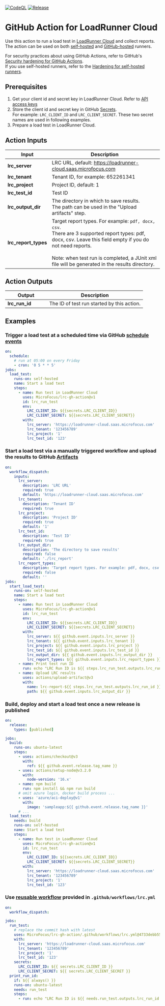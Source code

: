 [![CodeQL](https://github.com/MicroFocus/lrc-gh-action/actions/workflows/github-code-scanning/codeql/badge.svg)](https://github.com/MicroFocus/lrc-gh-action/actions/workflows/github-code-scanning/codeql)
[![Release](https://github.com/MicroFocus/lrc-gh-action/actions/workflows/release.yml/badge.svg)](https://github.com/MicroFocus/lrc-gh-action/actions/workflows/release.yml)

# GitHub Action for LoadRunner Cloud

Use this action to run a load test in [LoadRunner Cloud](https://admhelp.microfocus.com/lrc/en/Latest/Content/Storm/c_Getting_started.htm) and collect reports.  
The action can be used on both [self-hosted](https://docs.github.com/en/actions/hosting-your-own-runners) and [GitHub-hosted](https://docs.github.com/en/actions/using-github-hosted-runners) runners.

For security practices about using GitHub Actions, refer to GitHub's [Security hardening for GitHub Actions](https://docs.github.com/en/actions/security-guides/security-hardening-for-github-actions).  
If you use self-hosted runners, refer to the [Hardening for self-hosted runners](https://docs.github.com/en/actions/security-guides/security-hardening-for-github-actions#hardening-for-self-hosted-runners).

## Prerequisites

1. Get your client id and secret key in LoadRunner Cloud. Refer to [API access keys](https://admhelp.microfocus.com/lrc/en/Latest/Content/Storm/Admin-APIAccess.htm)
2. Store the client id and secret key in GitHub [Secrets](https://docs.github.com/en/actions/security-guides/encrypted-secrets#creating-encrypted-secrets-for-a-repository).   
   For example: `LRC_CLIENT_ID` and `LRC_CLIENT_SECRET`. These two secret names are used in following examples.
3. Prepare a load test in LoadRunner Cloud.

## Action Inputs

| Input                | Description                                                                                                                                                      |
|----------------------|------------------------------------------------------------------------------------------------------------------------------------------------------------------|
| **lrc_server**       | LRC URL, default: https://loadrunner-cloud.saas.microfocus.com                                                                                                   |
| **lrc_tenant**       | Tenant ID, for example: 652261341                                                                                                                                |
| **lrc_project**      | Project ID, default: 1                                                                                                                                           |
| **lrc_test_id**      | Test ID                                                                                                                                                          |
| **lrc_output_dir**   | The directory in which to save results. <br/>The path can be used in the "Upload artifacts" step.                                                                |
| **lrc_report_types** | Target report types. For example: `pdf, docx, csv`.  <br/>There are 3 supported report types: pdf, docx, csv. Leave this field empty if you do not need reports. <br/><br/> Note: when test run is completed, a JUnit xml file will be generated in the results directory. |

## Action Outputs

| Output                                                                | Description                                |
|-----------------------------------------------------------------------|--------------------------------------------|
| **lrc_run_id** &nbsp;&nbsp;&nbsp;&nbsp;&nbsp;&nbsp;&nbsp;&nbsp;&nbsp; | The ID of test run started by this action. |

## Examples

### Trigger a load test at a scheduled time via GitHub [schedule events](https://docs.github.com/en/actions/using-workflows/events-that-trigger-workflows#schedule)

```yml
on:
  schedule:
    # run at 05:00 on every Friday
    - cron: '0 5 * * 5'
jobs:
  load_test:
    runs-on: self-hosted
    name: Start a load test
    steps:
      - name: Run test in LoadRunner Cloud
        uses: MicroFocus/lrc-gh-action@v1
        id: lrc_run_test
        env:
          LRC_CLIENT_ID: ${{secrets.LRC_CLIENT_ID}}
          LRC_CLIENT_SECRET: ${{secrets.LRC_CLIENT_SECRET}}
        with:
          lrc_server: 'https://loadrunner-cloud.saas.microfocus.com'
          lrc_tenant: '123456789'
          lrc_project: '1'
          lrc_test_id: '123'
```

### Start a load test via a manually triggered workflow and upload the results to GitHub [Artifacts](https://docs.github.com/en/actions/using-workflows/storing-workflow-data-as-artifacts)

```yml
on: 
  workflow_dispatch:
    inputs:
      lrc_server:
        description: 'LRC URL'
        required: true
        default: 'https://loadrunner-cloud.saas.microfocus.com'
      lrc_tenant:
        description: 'Tenant ID'
        required: true
      lrc_project:
        description: 'Project ID'
        required: true
        default: '1'
      lrc_test_id:
        description: 'Test ID'
        required: true
      lrc_output_dir:
        description: 'The directory to save results'
        required: false
        default: './lrc_report'
      lrc_report_types:
        description: 'Target report types. For example: pdf, docx, csv'
        required: false
        default: ''
jobs:
  start_load_test:
    runs-on: self-hosted
    name: Start a load test
    steps:
      - name: Run test in LoadRunner Cloud
        uses: MicroFocus/lrc-gh-action@v1
        id: lrc_run_test
        env:
          LRC_CLIENT_ID: ${{secrets.LRC_CLIENT_ID}}
          LRC_CLIENT_SECRET: ${{secrets.LRC_CLIENT_SECRET}}
        with:
          lrc_server: ${{ github.event.inputs.lrc_server }}
          lrc_tenant: ${{ github.event.inputs.lrc_tenant }}
          lrc_project: ${{ github.event.inputs.lrc_project }}
          lrc_test_id: ${{ github.event.inputs.lrc_test_id }}
          lrc_output_dir: ${{ github.event.inputs.lrc_output_dir }}
          lrc_report_types: ${{ github.event.inputs.lrc_report_types }}
      - name: Print test run ID
        run: echo "LRC Run ID is ${{ steps.lrc_run_test.outputs.lrc_run_id }}"
      - name: Upload LRC results
        uses: actions/upload-artifact@v3
        with:
          name: lrc-report-${{ steps.lrc_run_test.outputs.lrc_run_id }}
          path: ${{ github.event.inputs.lrc_output_dir }}
```

### Build, deploy and start a load test once a new release is published

```yml
on:
  release:
    types: [published]

jobs:
  build:
    runs-on: ubuntu-latest
    steps:
      - uses: actions/checkout@v3
        with:
          ref: ${{ github.event.release.tag_name }}
      - uses: actions/setup-node@v3.2.0
        with:
          node-version: '16.x'
      - name: npm build
        run: npm install && npm run build
      # omit azure login, docker build process ...
      - uses: 'azure/aci-deploy@v1'
        with:
          image: 'sampleapp:${{ github.event.release.tag_name }}'
      # ...
  load_test:
    needs: build
    runs-on: self-hosted
    name: Start a load test
    steps:
      - name: Run test in LoadRunner Cloud
        uses: MicroFocus/lrc-gh-action@v1
        id: lrc_run_test
        env:
          LRC_CLIENT_ID: ${{secrets.LRC_CLIENT_ID}}
          LRC_CLIENT_SECRET: ${{secrets.LRC_CLIENT_SECRET}}
        with:
          lrc_server: 'https://loadrunner-cloud.saas.microfocus.com'
          lrc_tenant: '123456789'
          lrc_project: '1'
          lrc_test_id: '123'
```

### Use [reusable workflow](https://docs.github.com/en/actions/using-workflows/reusing-workflows) provided in `.github/workflows/lrc.yml`

```yml
on:
  workflow_dispatch:

jobs:
  run_test:
    # replace the commit hash with latest
    uses: MicroFocus/lrc-gh-action/.github/workflows/lrc.yml@4733debb55362aa3d57115e566503481ddcf9a03
    with:
      lrc_server: 'https://loadrunner-cloud.saas.microfocus.com'
      lrc_tenant: '123456789'
      lrc_project: '1'
      lrc_test_id: '123'
    secrets:
      LRC_CLIENT_ID: ${{ secrets.LRC_CLIENT_ID }}
      LRC_CLIENT_SECRET: ${{ secrets.LRC_CLIENT_SECRET }}
  print_run_id:
    if: ${{ always() }}
    runs-on: ubuntu-latest
    needs: run_test
    steps:
      - run: echo "LRC Run ID is ${{ needs.run_test.outputs.lrc_run_id }}"
```
